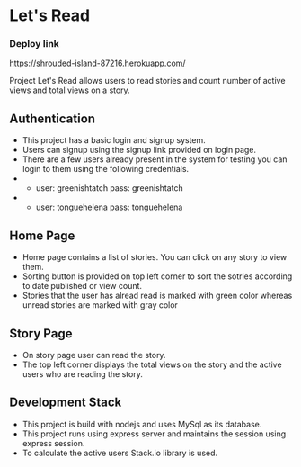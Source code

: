 # Let's Read

### Deploy link

https://shrouded-island-87216.herokuapp.com/

Project Let's Read allows users to read stories and count number of active views and total views on a story.

## Authentication
* This project has a basic login and signup system.
* Users can signup using the signup link provided on login page.
* There are a few users already present in the system for testing you can login to them using the following credentials.
* * user: greenishtatch    pass: greenishtatch
* * user: tonguehelena    pass: tonguehelena

## Home Page
* Home page contains a list of stories. You can click on any story to view them.
* Sorting button is provided on top left corner to sort the sotries according to date published or view count.
* Stories that the user has alread read is marked with green color whereas unread stories are marked with gray color

## Story Page
* On story page user can read the story. 
* The top left corner displays the total views on the story and the active users who are reading the story.

## Development Stack
* This project is build with nodejs and uses MySql as its database. 
* This project runs using express server and maintains the session using express session.
* To calculate the active users Stack.io library is used.

